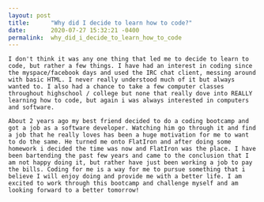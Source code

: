```yaml
---
layout: post
title:      "Why did I decide to learn how to code?"
date:       2020-07-27 15:32:21 -0400
permalink:  why_did_i_decide_to_learn_how_to_code
---
```



    I don't think it was any one thing that led me to decide to learn to code, but rather a few things. I have had an interest in coding since the myspace/facebook days and used the IRC chat client, messing around with basic HTML. I never really understood much of it but always wanted to. I also had a chance to take a few computer classes throughout highschool / college but none that really dove into REALLY learning how to code, but again i was always interested in computers and software.

    About 2 years ago my best friend decided to do a coding bootcamp and got a job as a software developer. Watching him go through it and find a job that he really loves has been a huge motivation for me to want to do the same. He turned me onto FlatIron and after doing some homework i decided the time was now and FlatIron was the place. I have been bartending the past few years and came to the conclusion that I am not happy doing it, but rather have just been working a job to pay the bills. Coding for me is a way for me to pursue something that i believe I will enjoy doing and provide me with a better life. I am excited to work through this bootcamp and challenge myself and am looking forward to a better tomorrow! 
